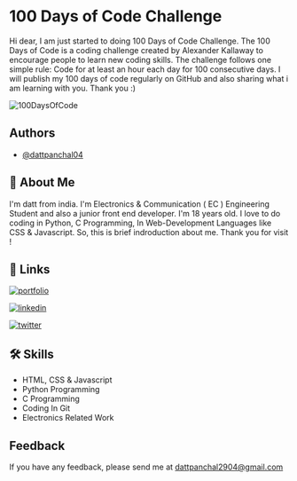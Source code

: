 
# 100 Days of Code Challenge 

Hi dear, I am just started to doing 100 Days of Code Challenge. The 100 Days of Code is a coding challenge created by Alexander Kallaway to encourage people to learn new coding skills. The challenge follows one simple rule: Code for at least an hour each day for 100 consecutive days. I will publish my 100 days of code regularly on GitHub and also sharing what i am learning with you. Thank you :)

![100DaysOfCode](https://user-images.githubusercontent.com/94067118/171685844-b180d7ea-b892-4675-aa6e-86f4b45f2df7.png)

## Authors

- [@dattpanchal04](https://github.com/dattpanchal04)


## 🚀 About Me

I'm datt from india. I'm Electronics & Communication ( EC ) Engineering Student and also a junior front end developer. I'm 18 years old. I love to do coding in Python, C Programming, In Web-Development Languages like CSS & Javascript. So, this is brief indroduction about me. Thank you for visit !



## 🔗 Links

[![portfolio](https://img.shields.io/badge/my_portfolio-000?style=for-the-badge&logo=ko-fi&logoColor=white)](https://dattpanchal.netlify.app/)

[![linkedin](https://img.shields.io/badge/linkedin-0A66C2?style=for-the-badge&logo=linkedin&logoColor=white)](https://www.linkedin.com/in/dattpanchal04/)

[![twitter](https://img.shields.io/badge/twitter-1DA1F2?style=for-the-badge&logo=twitter&logoColor=white)](https://twitter.com/dattpanchal04)


## 🛠 Skills

- HTML, CSS & Javascript
- Python Programming
- C Programming
- Coding In Git
- Electronics Related Work



## Feedback

If you have any feedback, please send me at dattpanchal2904@gmail.com

